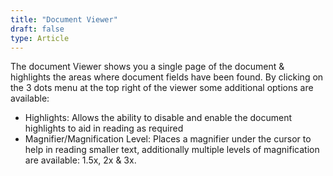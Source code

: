 ```yaml
---
title: "Document Viewer"
draft: false
type: Article
---
```



The document Viewer shows you a single page of the document & highlights the areas where document fields have been found.
By clicking on the 3 dots menu at the top right of the viewer some additional options are available:

-	Highlights: Allows the ability to disable and enable the document highlights to aid in reading as required
-	Magnifier/Magnification Level: Places a magnifier under the cursor to help in reading smaller text, additionally multiple levels of magnification are available: 1.5x, 2x & 3x.